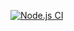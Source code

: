 [![Node.js CI](https://github.com/Abhiram13/Payroll/actions/workflows/node.yaml/badge.svg)](https://github.com/Abhiram13/Payroll/actions/workflows/node.yaml)